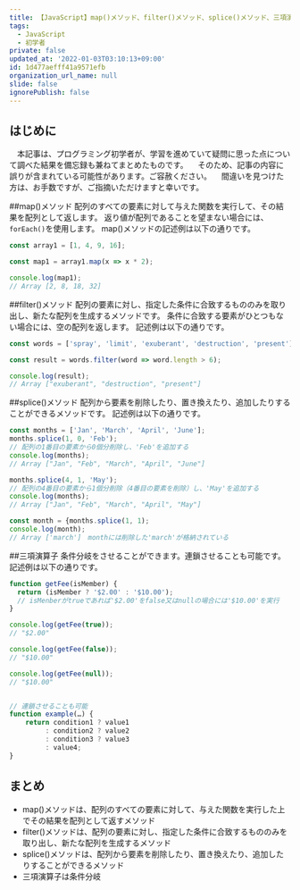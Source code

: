 ```yaml
---
title: 【JavaScript】map()メソッド、filter()メソッド、splice()メソッド、三項演算子
tags:
  - JavaScript
  - 初学者
private: false
updated_at: '2022-01-03T03:10:13+09:00'
id: 1d477aefff41a9571efb
organization_url_name: null
slide: false
ignorePublish: false
---
```

## はじめに
　本記事は、プログラミング初学者が、学習を進めていて疑問に思った点について調べた結果を備忘録も兼ねてまとめたものです。
　そのため、記事の内容に誤りが含まれている可能性があります。ご容赦ください。
　間違いを見つけた方は、お手数ですが、ご指摘いただけますと幸いです。

##map()メソッド
配列のすべての要素に対して与えた関数を実行して、その結果を配列として返します。
返り値が配列であることを望まない場合には、`forEach()`を使用します。
map()メソッドの記述例は以下の通りです。

```sample.js
const array1 = [1, 4, 9, 16];

const map1 = array1.map(x => x * 2);

console.log(map1);
// Array [2, 8, 18, 32]
```

##filter()メソッド
配列の要素に対し、指定した条件に合致するもののみを取り出し、新たな配列を生成するメソッドです。
条件に合致する要素がひとつもない場合には、空の配列を返します。
記述例は以下の通りです。

```sample.js
const words = ['spray', 'limit', 'exuberant', 'destruction', 'present'];

const result = words.filter(word => word.length > 6);

console.log(result);
// Array ["exuberant", "destruction", "present"]
```

##splice()メソッド
配列から要素を削除したり、置き換えたり、追加したりすることができるメソッドです。
記述例は以下の通りです。

```sample.js
const months = ['Jan', 'March', 'April', 'June'];
months.splice(1, 0, 'Feb');
// 配列の1番目の要素から0個分削除し、'Feb'を追加する
console.log(months);
// Array ["Jan", "Feb", "March", "April", "June"]

months.splice(4, 1, 'May');
// 配列の4番目の要素から1個分削除（4番目の要素を削除）し、'May'を追加する
console.log(months);
// Array ["Jan", "Feb", "March", "April", "May"]

const month = {months.splice(1, 1);
console.log(month);
// Array ['march']　monthには削除した'march'が格納されている
```

##三項演算子
条件分岐をさせることができます。連鎖させることも可能です。
記述例は以下の通りです。

```sample.js
function getFee(isMember) {
  return (isMember ? '$2.00' : '$10.00');
  // isMenberがtrueであれば'$2.00'をfalse又はnullの場合には'$10.00'を実行
}

console.log(getFee(true));
// "$2.00"

console.log(getFee(false));
// "$10.00"

console.log(getFee(null));
// "$10.00"


// 連鎖させることも可能
function example(…) {
    return condition1 ? value1
         : condition2 ? value2
         : condition3 ? value3
         : value4;
}
```


## まとめ

- map()メソッドは、配列のすべての要素に対して、与えた関数を実行した上でその結果を配列として返すメソッド
- filter()メソッドは、配列の要素に対し、指定した条件に合致するもののみを取り出し、新たな配列を生成するメソッド
- splice()メソッドは、配列から要素を削除したり、置き換えたり、追加したりすることができるメソッド
- 三項演算子は条件分岐
